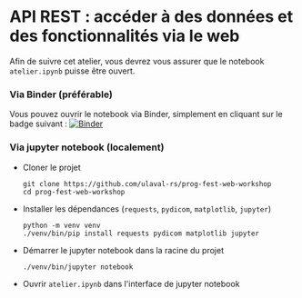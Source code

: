 # API REST : accéder à des données et des fonctionnalités via le web

Afin de suivre cet atelier, vous devrez vous assurer que le notebook `atelier.ipynb` puisse être ouvert.

### Via Binder (préférable)
Vous pouvez ouvrir le notebook via Binder, simplement en cliquant sur le badge suivant :
[![Binder](https://mybinder.org/badge_logo.svg)](https://mybinder.org/v2/gh/ulaval-rs/prog-fest-web-workshop/HEAD?labpath=atelier.pynb)

### Via jupyter notebook (localement)
- Cloner le projet 
  ```shell
  git clone https://github.com/ulaval-rs/prog-fest-web-workshop
  cd prog-fest-web-workshop
  ```
- Installer les dépendances (`requests`, `pydicom`, `matplotlib`, `jupyter`)
  ```shell
  python -m venv venv
  ./venv/bin/pip install requests pydicom matplotlib jupyter
  ```
- Démarrer le jupyter notebook dans la racine du projet
  ```shell
  ./venv/bin/jupyter notebook
  ```
- Ouvrir `atelier.ipynb` dans l'interface de jupyter notebook
